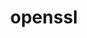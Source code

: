 ---
title: "openssl"
layout: cache
categories: [package, develop-2024-02-11]
meta: {"versions": ["3.2.1"], "compilers": ["apple-clang@=15.0.0", "cce@=15.0.1", "gcc@=10.3.0", "gcc@=11.1.0", "gcc@=11.4.0", "gcc@=12.3.0", "gcc@=7.3.1", "gcc@=7.5.0", "gcc@=9.4.0", "oneapi@=2024.0.0"], "oss": ["amzn2", "rhel8", "sle_hpc15", "ubuntu18.04", "ubuntu20.04", "ubuntu22.04", "ventura"], "platforms": ["darwin", "linux"], "targets": ["aarch64", "neoverse_n1", "neoverse_v1", "neoverse_v2", "ppc64le", "x86_64_v3", "x86_64_v4", "zen4"], "stacks": ["aws-isc", "aws-isc-aarch64", "build_systems", "data-vis-sdk", "developer-tools", "e4s", "e4s-cray-rhel", "e4s-cray-sles", "e4s-neoverse-v2", "e4s-neoverse_v1", "e4s-oneapi", "e4s-power", "e4s-rocm-external", "ml-darwin-aarch64-mps", "ml-linux-x86_64-cpu", "ml-linux-x86_64-cuda", "ml-linux-x86_64-rocm", "radiuss", "radiuss-aws", "radiuss-aws-aarch64", "root", "tutorial"], "num_specs": 16, "num_specs_by_stack": {"root": 16, "ml-darwin-aarch64-mps": 1, "radiuss-aws-aarch64": 2, "aws-isc-aarch64": 2, "radiuss-aws": 1, "aws-isc": 1, "e4s-cray-rhel": 1, "e4s-power": 1, "e4s-neoverse_v1": 1, "e4s-cray-sles": 1, "radiuss": 1, "build_systems": 1, "developer-tools": 1, "e4s": 1, "e4s-rocm-external": 1, "data-vis-sdk": 1, "e4s-neoverse-v2": 1, "tutorial": 2, "ml-linux-x86_64-rocm": 1, "ml-linux-x86_64-cuda": 1, "ml-linux-x86_64-cpu": 1, "e4s-oneapi": 1}}
spec_details: [{"hash": "237eq7szgihmwiajy2t3ybwfvyqj7inc", "compiler": "apple-clang@=15.0.0", "versions": ["3.2.1"], "os": "ventura", "platform": "darwin", "target": "aarch64", "variants": ["build_system=generic", "certs=mozilla", "~docs", "+shared"], "stacks": ["root", "ml-darwin-aarch64-mps"], "size": "-", "tarball": "https://binaries.spack.io/releases/develop-2024-02-11/build_cache/darwin-ventura-aarch64/apple-clang-15.0.0/openssl-3.2.1/darwin-ventura-aarch64-apple-clang-15.0.0-openssl-3.2.1-237eq7szgihmwiajy2t3ybwfvyqj7inc.spack"}, {"hash": "hklj6vuijtyznf7adwyzrvvnvc5zvd2s", "compiler": "gcc@=7.3.1", "versions": ["3.2.1"], "os": "amzn2", "platform": "linux", "target": "aarch64", "variants": ["build_system=generic", "certs=mozilla", "~docs", "+shared"], "stacks": ["root", "radiuss-aws-aarch64", "aws-isc-aarch64"], "size": "-", "tarball": "https://binaries.spack.io/releases/develop-2024-02-11/build_cache/linux-amzn2-aarch64/gcc-7.3.1/openssl-3.2.1/linux-amzn2-aarch64-gcc-7.3.1-openssl-3.2.1-hklj6vuijtyznf7adwyzrvvnvc5zvd2s.spack"}, {"hash": "xw3r2fuj5nbe2vg3tweobep7u6jjolis", "compiler": "gcc@=7.3.1", "versions": ["3.2.1"], "os": "amzn2", "platform": "linux", "target": "neoverse_n1", "variants": ["build_system=generic", "certs=mozilla", "~docs", "+shared"], "stacks": ["root", "radiuss-aws-aarch64", "aws-isc-aarch64"], "size": "-", "tarball": "https://binaries.spack.io/releases/develop-2024-02-11/build_cache/linux-amzn2-neoverse_n1/gcc-7.3.1/openssl-3.2.1/linux-amzn2-neoverse_n1-gcc-7.3.1-openssl-3.2.1-xw3r2fuj5nbe2vg3tweobep7u6jjolis.spack"}, {"hash": "fjrm2traj24cdunwxttdjylr3u5tsxgw", "compiler": "gcc@=7.3.1", "versions": ["3.2.1"], "os": "amzn2", "platform": "linux", "target": "x86_64_v3", "variants": ["build_system=generic", "certs=mozilla", "~docs", "+shared"], "stacks": ["root", "radiuss-aws", "aws-isc"], "size": "-", "tarball": "https://binaries.spack.io/releases/develop-2024-02-11/build_cache/linux-amzn2-x86_64_v3/gcc-7.3.1/openssl-3.2.1/linux-amzn2-x86_64_v3-gcc-7.3.1-openssl-3.2.1-fjrm2traj24cdunwxttdjylr3u5tsxgw.spack"}, {"hash": "rcc32lqjhwcsmlz7jx3ocawdck3ygok3", "compiler": "cce@=15.0.1", "versions": ["3.2.1"], "os": "rhel8", "platform": "linux", "target": "zen4", "variants": ["build_system=generic", "certs=mozilla", "~docs", "+shared"], "stacks": ["root", "e4s-cray-rhel"], "size": "-", "tarball": "https://binaries.spack.io/releases/develop-2024-02-11/build_cache/linux-rhel8-zen4/cce-15.0.1/openssl-3.2.1/linux-rhel8-zen4-cce-15.0.1-openssl-3.2.1-rcc32lqjhwcsmlz7jx3ocawdck3ygok3.spack"}, {"hash": "sbtutrkns5xnr64lsxtewadlhlwn74tw", "compiler": "gcc@=9.4.0", "versions": ["3.2.1"], "os": "ubuntu20.04", "platform": "linux", "target": "ppc64le", "variants": ["build_system=generic", "certs=mozilla", "~docs", "+shared"], "stacks": ["root", "e4s-power"], "size": "-", "tarball": "https://binaries.spack.io/releases/develop-2024-02-11/build_cache/linux-ubuntu20.04-ppc64le/gcc-9.4.0/openssl-3.2.1/linux-ubuntu20.04-ppc64le-gcc-9.4.0-openssl-3.2.1-sbtutrkns5xnr64lsxtewadlhlwn74tw.spack"}, {"hash": "6vtroo65bi5hg6qrqurei47xda437ivo", "compiler": "gcc@=11.4.0", "versions": ["3.2.1"], "os": "ubuntu20.04", "platform": "linux", "target": "neoverse_v1", "variants": ["build_system=generic", "certs=mozilla", "~docs", "+shared"], "stacks": ["root", "e4s-neoverse_v1"], "size": "-", "tarball": "https://binaries.spack.io/releases/develop-2024-02-11/build_cache/linux-ubuntu20.04-neoverse_v1/gcc-11.4.0/openssl-3.2.1/linux-ubuntu20.04-neoverse_v1-gcc-11.4.0-openssl-3.2.1-6vtroo65bi5hg6qrqurei47xda437ivo.spack"}, {"hash": "362z6xkv5wkrrbnvmdypfdkpo5exkmqi", "compiler": "gcc@=10.3.0", "versions": ["3.2.1"], "os": "sle_hpc15", "platform": "linux", "target": "x86_64_v4", "variants": ["build_system=generic", "certs=mozilla", "~docs", "+shared"], "stacks": ["root", "e4s-cray-sles"], "size": "-", "tarball": "https://binaries.spack.io/releases/develop-2024-02-11/build_cache/linux-sle_hpc15-x86_64_v4/gcc-10.3.0/openssl-3.2.1/linux-sle_hpc15-x86_64_v4-gcc-10.3.0-openssl-3.2.1-362z6xkv5wkrrbnvmdypfdkpo5exkmqi.spack"}, {"hash": "4nujwrr53tiwdvqxmsoghca27345wsyh", "compiler": "gcc@=7.5.0", "versions": ["3.2.1"], "os": "ubuntu18.04", "platform": "linux", "target": "x86_64_v3", "variants": ["build_system=generic", "certs=mozilla", "~docs", "+shared"], "stacks": ["root", "radiuss", "build_systems"], "size": "-", "tarball": "https://binaries.spack.io/releases/develop-2024-02-11/build_cache/linux-ubuntu18.04-x86_64_v3/gcc-7.5.0/openssl-3.2.1/linux-ubuntu18.04-x86_64_v3-gcc-7.5.0-openssl-3.2.1-4nujwrr53tiwdvqxmsoghca27345wsyh.spack"}, {"hash": "72xsj4imlfjzbpybfjhrgl2smqvmuahp", "compiler": "gcc@=7.5.0", "versions": ["3.2.1"], "os": "ubuntu18.04", "platform": "linux", "target": "x86_64_v3", "variants": ["build_system=generic", "certs=system", "~docs", "+shared"], "stacks": ["root", "developer-tools"], "size": "-", "tarball": "https://binaries.spack.io/releases/develop-2024-02-11/build_cache/linux-ubuntu18.04-x86_64_v3/gcc-7.5.0/openssl-3.2.1/linux-ubuntu18.04-x86_64_v3-gcc-7.5.0-openssl-3.2.1-72xsj4imlfjzbpybfjhrgl2smqvmuahp.spack"}, {"hash": "krtopg77nojyjljus3ueql43kw6yd5or", "compiler": "gcc@=11.4.0", "versions": ["3.2.1"], "os": "ubuntu20.04", "platform": "linux", "target": "x86_64_v3", "variants": ["build_system=generic", "certs=mozilla", "~docs", "+shared"], "stacks": ["root", "e4s", "e4s-rocm-external"], "size": "-", "tarball": "https://binaries.spack.io/releases/develop-2024-02-11/build_cache/linux-ubuntu20.04-x86_64_v3/gcc-11.4.0/openssl-3.2.1/linux-ubuntu20.04-x86_64_v3-gcc-11.4.0-openssl-3.2.1-krtopg77nojyjljus3ueql43kw6yd5or.spack"}, {"hash": "xzyf4qw6gku5oz2ww5zrvlxgd45qosy4", "compiler": "gcc@=11.1.0", "versions": ["3.2.1"], "os": "ubuntu20.04", "platform": "linux", "target": "x86_64_v3", "variants": ["build_system=generic", "certs=mozilla", "~docs", "+shared"], "stacks": ["root", "data-vis-sdk"], "size": "-", "tarball": "https://binaries.spack.io/releases/develop-2024-02-11/build_cache/linux-ubuntu20.04-x86_64_v3/gcc-11.1.0/openssl-3.2.1/linux-ubuntu20.04-x86_64_v3-gcc-11.1.0-openssl-3.2.1-xzyf4qw6gku5oz2ww5zrvlxgd45qosy4.spack"}, {"hash": "g3g27vnclxbcvua2hwzde6z347tlhzd2", "compiler": "gcc@=11.4.0", "versions": ["3.2.1"], "os": "ubuntu22.04", "platform": "linux", "target": "neoverse_v2", "variants": ["build_system=generic", "certs=mozilla", "~docs", "+shared"], "stacks": ["root", "e4s-neoverse-v2"], "size": "-", "tarball": "https://binaries.spack.io/releases/develop-2024-02-11/build_cache/linux-ubuntu22.04-neoverse_v2/gcc-11.4.0/openssl-3.2.1/linux-ubuntu22.04-neoverse_v2-gcc-11.4.0-openssl-3.2.1-g3g27vnclxbcvua2hwzde6z347tlhzd2.spack"}, {"hash": "hdwnneva7vq3lod2vhtgnv443uwi7tbo", "compiler": "gcc@=11.4.0", "versions": ["3.2.1"], "os": "ubuntu22.04", "platform": "linux", "target": "x86_64_v3", "variants": ["build_system=generic", "certs=mozilla", "~docs", "+shared"], "stacks": ["tutorial", "ml-linux-x86_64-rocm", "root", "ml-linux-x86_64-cuda", "ml-linux-x86_64-cpu"], "size": "-", "tarball": "https://binaries.spack.io/releases/develop-2024-02-11/build_cache/linux-ubuntu22.04-x86_64_v3/gcc-11.4.0/openssl-3.2.1/linux-ubuntu22.04-x86_64_v3-gcc-11.4.0-openssl-3.2.1-hdwnneva7vq3lod2vhtgnv443uwi7tbo.spack"}, {"hash": "assciirpta6mh4465qmp5wbcsjykhpam", "compiler": "oneapi@=2024.0.0", "versions": ["3.2.1"], "os": "ubuntu22.04", "platform": "linux", "target": "x86_64_v3", "variants": ["build_system=generic", "certs=mozilla", "~docs", "+shared"], "stacks": ["root", "e4s-oneapi"], "size": "-", "tarball": "https://binaries.spack.io/releases/develop-2024-02-11/build_cache/linux-ubuntu22.04-x86_64_v3/oneapi-2024.0.0/openssl-3.2.1/linux-ubuntu22.04-x86_64_v3-oneapi-2024.0.0-openssl-3.2.1-assciirpta6mh4465qmp5wbcsjykhpam.spack"}, {"hash": "fpmf2lttjuinyteg2oufah4sknnvqhwo", "compiler": "gcc@=12.3.0", "versions": ["3.2.1"], "os": "ubuntu22.04", "platform": "linux", "target": "x86_64_v3", "variants": ["build_system=generic", "certs=mozilla", "~docs", "+shared"], "stacks": ["root", "tutorial"], "size": "-", "tarball": "https://binaries.spack.io/releases/develop-2024-02-11/build_cache/linux-ubuntu22.04-x86_64_v3/gcc-12.3.0/openssl-3.2.1/linux-ubuntu22.04-x86_64_v3-gcc-12.3.0-openssl-3.2.1-fpmf2lttjuinyteg2oufah4sknnvqhwo.spack"}]
---